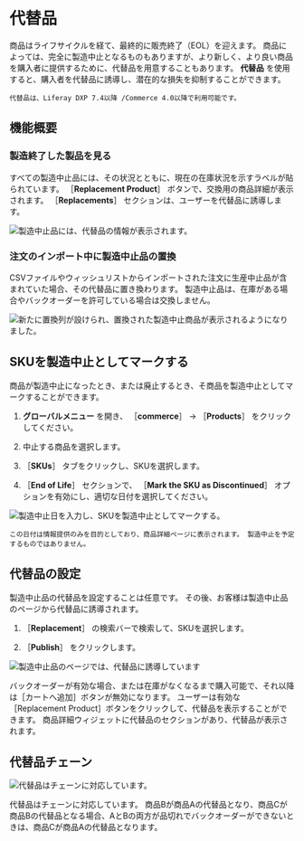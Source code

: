 # 代替品

商品はライフサイクルを経て、最終的に販売終了（EOL）を迎えます。 商品によっては、完全に製造中止となるものもありますが、より新しく、より良い商品を購入者に提供するために、代替品を用意することもあります。 **代替品** を使用すると、購入者を代替品に誘導し、潜在的な損失を抑制することができます。

```{note}
代替品は、Liferay DXP 7.4以降 /Commerce 4.0以降で利用可能です。
```

## 機能概要

### 製造終了した製品を見る

すべての製造中止品には、その状況とともに、現在の在庫状況を示すラベルが貼られています。 ［**Replacement Product**］ ボタンで、交換用の商品詳細が表示されます。 ［**Replacements**］ セクションは、ユーザーを代替品に誘導します。

![製造中止品には、代替品の情報が表示されます。](./replacement-products/images/01.gif)

### 注文のインポート中に製造中止品の置換

CSVファイルやウィッシュリストからインポートされた注文に生産中止品が含まれていた場合、その代替品に置き換わります。 製造中止品は、在庫がある場合やバックオーダーを許可している場合は交換しません。

![新たに置換列が設けられ、置換された製造中止商品が表示されるようになりました。](./replacement-products/images/02.png)


<!-- TO BE ADDED ONCE FEATURE IS AVAILABLE

### Searching for a discontinued product and viewing the replacement

[Screenshot]
-->

## SKUを製造中止としてマークする

商品が製造中止になったとき、または廃止するとき、そ商品を製造中止としてマークすることができます。

1. **グローバルメニュー** を開き、 ［**commerce**］ &rarr; ［**Products**］ をクリックしてください。

1. 中止する商品を選択します。

1. ［**SKUs**］ タブをクリックし、SKUを選択します。

1. ［**End of Life**］ セクションで、 ［**Mark the SKU as Discontinued**］ オプションを有効にし、適切な日付を選択してください。

![製造中止日を入力し、SKUを製造中止としてマークする。](./replacement-products/images/03.png)

```{important}
この日付は情報提供のみを目的としており、商品詳細ページに表示されます。 製造中止を予定するものではありません。
```

## 代替品の設定

製造中止品の代替品を設定することは任意です。 その後、お客様は製造中止品のページから代替品に誘導されます。

1. ［**Replacement**］ の検索バーで検索して、SKUを選択します。

1. ［**Publish**］ をクリックします。

![製造中止品のページでは、代替品に誘導しています](./replacement-products/images/04.png)

バックオーダーが有効な場合、または在庫がなくなるまで購入可能で、それ以降は［カートへ追加］ボタンが無効になります。 ユーザーは有効な［Replacement Product］ボタンをクリックして、代替品を表示することができます。 商品詳細ウィジェットに代替品のセクションがあり、代替品が表示されます。

## 代替品チェーン

![代替品はチェーンに対応しています。](./replacement-products/images/05.png)

代替品はチェーンに対応しています。 商品Bが商品Aの代替品となり、商品Cが商品Bの代替品となる場合、AとBの両方が品切れでバックオーダーができないときは、商品Cが商品Aの代替品となります。
